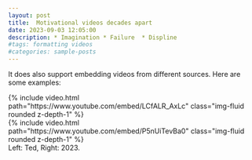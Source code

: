 ```yaml
---
layout: post
title:  Motivational videos decades apart 
date: 2023-09-03 12:05:00
description: * Imagination * Failure  * Displine 
#tags: formatting videos
#categories: sample-posts
---
```


It does also support embedding videos from different sources. Here are some examples:

<div class="row mt-3">
    <div class="col-sm mt-3 mt-md-0">
        {% include video.html path="https://www.youtube.com/embed/LCfALR_AxLc" class="img-fluid rounded z-depth-1" %}
    </div>
    <div class="col-sm mt-3 mt-md-0">
        {% include video.html path="https://www.youtube.com/embed/P5nUiTevBa0" class="img-fluid rounded z-depth-1" %}
    </div>
</div>
<div class="caption">
    Left: Ted, Right: 2023.
</div>

